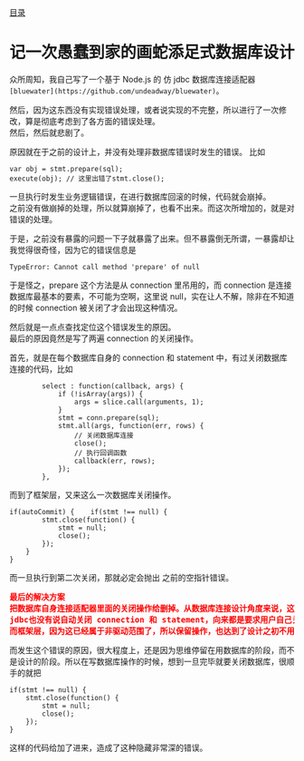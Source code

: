 [目录](./)
# 记一次愚蠢到家的画蛇添足式数据库设计

众所周知，我自己写了一个基于 Node.js 的 仿 jdbc 数据库连接适配器 `[bluewater](https://github.com/undeadway/bluewater)`。

然后，因为这东西没有实现错误处理，或者说实现的不完整，所以进行了一次修改，算是彻底考虑到了各方面的错误处理。  
然后，然后就悲剧了。

原因就在于之前的设计上，并没有处理非数据库错误时发生的错误。
比如
```
var obj = stmt.prepare(sql);
execute(obj); // 这里出错了stmt.close();
```
一旦执行时发生业务逻辑错误，在进行数据库回滚的时候，代码就会崩掉。  
之前没有做崩掉的处理，所以就算崩掉了，也看不出来。而这次所增加的，就是对错误的处理。

于是，之前没有暴露的问题一下子就暴露了出来。但不暴露倒无所谓，一暴露却让我觉得很奇怪，因为它的错误信息是
```
TypeError: Cannot call method 'prepare' of null
```
于是怪之，prepare 这个方法是从 connection 里吊用的，而 connection 是连接数据库最基本的要素，不可能为空啊，这里说 null，实在让人不解，除非在不知道的时候 connection 被关闭了才会出现这种情况。

然后就是一点点查找定位这个错误发生的原因。  
最后的原因竟然是写了两遍 connection 的关闭操作。

首先，就是在每个数据库自身的 connection 和 statement 中，有过关闭数据库连接的代码，比如
```
        select : function(callback, args) {
            if (!isArray(args)) {
                args = slice.call(arguments, 1);
            }
            stmt = conn.prepare(sql);
            stmt.all(args, function(err, rows) {
                // 关闭数据库连接
                close();
                // 执行回调函数
                callback(err, rows);
            });
        },
```
而到了框架层，又来这么一次数据库关闭操作。
```
if(autoCommit) {    if(stmt !== null) {
        stmt.close(function() {
            stmt = null;
            close();
        });
    }
}
```
而一旦执行到第二次关闭，那就必定会抛出 之前的空指针错误。

<pre style="font-weight:bold;color:#FF0000;">
最后的解决方案
把数据库自身连接适配器里面的关闭操作给删掉。从数据库连接设计角度来说，这段操作确实是多余的。
jdbc也没有说自动关闭 connection 和 statement，向来都是要求用户自己关闭的。
而框架层，因为这已经属于非驱动范围了，所以保留操作，也达到了设计之初不用手动关闭数据库连接的设计目的。
</pre>
而发生这个错误的原因，很大程度上，还是因为思维停留在用数据库的阶段，而不是设计的阶段。所以在写数据库操作的时候，想到一旦完毕就要关闭数据库，很顺手的就把
```
if(stmt !== null) {
    stmt.close(function() {
        stmt = null;
        close();
    });
}
```
这样的代码给加了进来，造成了这种隐藏非常深的错误。
